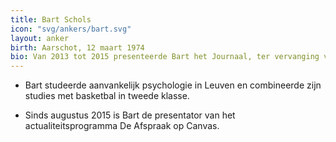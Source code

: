 ```yaml
---
title: Bart Schols
icon: "svg/ankers/bart.svg"
layout: anker
birth: Aarschot, 12 maart 1974
bio: Van 2013 tot 2015 presenteerde Bart het Journaal, ter vervanging van Jan Becaus.
---
```


* Bart studeerde aanvankelijk psychologie in Leuven en combineerde zijn studies met basketbal in tweede klasse.

* Sinds augustus 2015 is Bart de presentator van het actualiteitsprogramma De Afspraak op Canvas.

